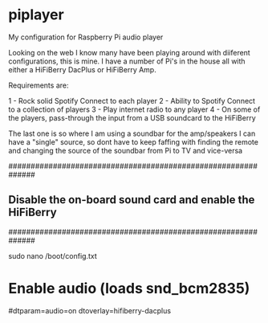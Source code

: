 # piplayer
My configuration for Raspberry Pi audio player

Looking on the web I know many have been playing around with diiferent configurations, this is mine. I have a number of Pi's in the house all with either a HiFiBerry DacPlus or HiFiBerry Amp.

Requirements are:

1 - Rock solid Spotify Connect to each player
2 - Ability to Spotify Connect to a collection of players
3 - Play internet radio to any player
4 - On some of the players, pass-through the input from a USB soundcard to the HiFiBerry

The last one is so where I am using a soundbar for the amp/speakers I can have a "single" source, so dont have to keep faffing with finding the remote and changing the source of the soundbar from Pi to TV and vice-versa

##############################################################
## Disable the on-board sound card and enable the HiFiBerry
##############################################################

sudo nano /boot/config.txt

# Enable audio (loads snd_bcm2835)
#dtparam=audio=on
dtoverlay=hifiberry-dacplus
